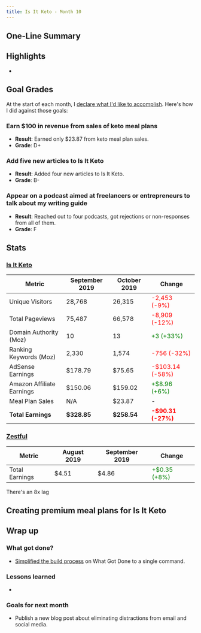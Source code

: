 ```yaml
---
title: Is It Keto - Month 10
---
```


## One-Line Summary



## Highlights

* 

## Goal Grades

At the start of each month, I [declare what I'd like to accomplish](/retrospectives/2019/10/#goals-for-next-month). Here's how I did against those goals:

### Earn $100 in revenue from sales of keto meal plans

* **Result**: Earned only $23.87 from keto meal plan sales.
* **Grade**: D+

### Add five new articles to Is It Keto

* **Result**: Added four new articles to Is It Keto.
* **Grade**: B-

### Appear on a podcast aimed at freelancers or entrepreneurs to talk about my writing guide

* **Result**: Reached out to four podcasts, got rejections or non-responses from all of them.
* **Grade**: F

## Stats

### [Is It Keto](https://isitketo.org)

| Metric                 | September 2019 | October 2019 | Change |
|------------------------|-------------|----------------|--------|
| Unique Visitors        | 28,768      | 26,315    | <font color="red">-2,453 (-9%)</font> |
| Total Pageviews        | 75,487      | 66,578    | <font color="red">-8,909 (-12%)</font> |
| Domain Authority (Moz) | 10          | 13       | <font color="green">+3 (+33%)</font> |
| Ranking Keywords (Moz) | 2,330       | 1,574    | <font color="red">-756 (-32%)</font> |
| AdSense Earnings       | $178.79     | $75.65        | <font color="red">-$103.14 (-58%)</font> |
| Amazon Affiliate Earnings | $150.06  | $159.02        | <font color="green">+$8.96 (+6%)</font> |
| Meal Plan Sales        | N/A         | $23.87   | - |
| **Total Earnings**         | **$328.85**     | **$258.54**   | **<font color="red">-$90.31 (-27%)</font>** |


### [Zestful](https://zestfuldata.com)

| Metric                 | August 2019 | September 2019 | Change |
|------------------------|-------------|----------------|--------|
| Total Earnings         | $4.51     | $4.86          | <font color="green">+$0.35 (+8%)</font> |


There's an 8x lag 

## Creating premium meal plans for Is It Keto


## Wrap up

### What got done?

* [Simplified the build process](https://twitter.com/deliberatecoder/status/1189529617947869184) on What Got Done to a single command.

### Lessons learned

* 

### Goals for next month

* Publish a new blog post about eliminating distractions from email and social media.